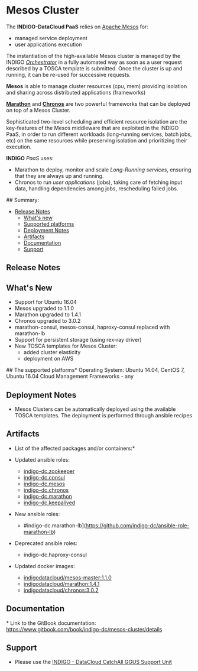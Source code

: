 # Mesos Cluster

The **INDIGO-DataCloud PaaS** relies on [Apache Mesos](http://mesos.apache.org/) for:
- managed service deployment 
- user applications execution

The instantiation of the high-available Mesos cluster is managed by 
the INDIGO *[Orchestrator](https://www.gitbook.com/book/indigo-dc/orchestrator/details)* in a fully automated 
way as soon as a user request described by a TOSCA template is submitted. Once the cluster is up and running, it can 
be re-used for successive requests.

**Mesos** is able to manage cluster resources (cpu, mem) providing isolation and sharing across distributed applications (frameworks)

**[Marathon](https://mesosphere.github.io/marathon/)** and **[Chronos](https://mesos.github.io/chronos/)** are two powerful 
frameworks that can be deployed on top of a Mesos Cluster.

Sophisticated two-level scheduling and efficient resource isolation are the key-features of the Mesos middleware that are 
exploited in the INDIGO PaaS, in order to run different workloads (long-running services, batch jobs, etc) on the same 
resources while preserving isolation and prioritizing their execution.

**INDIGO** *PaaS* uses:
- Marathon to deploy, monitor and scale *Long-Running services*, ensuring that they are always up and running.
- Chronos to run *user applications* (jobs), taking care of fetching input data, handling dependencies among jobs, rescheduling 
failed jobs.



## Summary:

* [Release Notes](#id1)
  * [What's new](#id2)
  * [Supported platforms](#id3)
  * [Deployment Notes](id4)
  * [Artifacts](id5)
  * [Documentation](id6)
  * [Support](#id8)


<a id="id1"></a>
## Release Notes

<a id="id2"></a>
## What's New
* Support for Ubuntu 16.04
* Mesos upgraded to 1.1.0
* Marathon upgraded to 1.4.1
* Chronos upgraded to 3.0.2
* marathon-consul, mesos-consul, haproxy-consul replaced with marathon-lb
* Support for persistent storage (using rex-ray driver)
* New TOSCA templates for Mesos Cluster:
  * added cluster elasticity
  * deployment on AWS 

<a id="id3"></a>
## The supported platforms*
Operating System: Ubuntu 14.04, CentOS 7, Ubuntu 16.04
Cloud Management Frameworks - any

<a id="id4"></a>
## Deployment Notes 
* Mesos Clusters can be automatically deployed using the available TOSCA templates. The deployment is performed through ansible recipes

<a id="id5"></a>
## Artifacts
* List of the affected packages and/or containers:*

* Updated ansible roles:
  * [indigo-dc.zookeeper](https://github.com/indigo-dc/ansible-role-zookeeper)
  * [indigo-dc.consul](https://github.com/indigo-dc/ansible-role-consul)
  * [indigo-dc.mesos](https://github.com/indigo-dc/ansible-role-mesos)
  * [indigo-dc.chronos](https://github.com/indigo-dc/ansible-role-chronos)
  * [indigo-dc.marathon](https://github.com/indigo-dc/ansible-role-marathon)
  * [indigo-dc.keepalived](https://github.com/indigo-dc/ansible-role-keepalived)

* New ansible roles:
  * #indigo-dc.marathon-lb](https://github.com/indigo-dc/ansible-role-marathon-lb)

* Deprecated ansible roles:
  * indigo-dc.haproxy-consul

* Updated docker images:
  * [indigodatacloud/mesos-master:1.1.0](https://hub.docker.com/r/indigodatacloud/mesos-master/tags/)
  * [indigodatacloud/marathon:1.4.1](https://hub.docker.com/r/indigodatacloud/marathon/tags/)
  * [indigodatacloud/chronos:3.0.2](https://hub.docker.com/r/indigodatacloud/chronos/tags/)


<a id="id6"></a>
## Documentation
* Link to the GitBook documentation: https://www.gitbook.com/book/indigo-dc/mesos-cluster/details


<a id="id8"></a>
## Support

* Please use the [INDIGO - DataCloud CatchAll GGUS Support Unit](
https://wiki.egi.eu/wiki/GGUS:INDIGO_DataCloud_Catch-all_FAQ)
